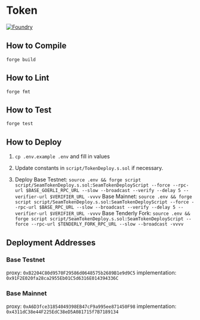 # Token

[![Foundry][foundry-badge]][foundry]

[foundry]: https://getfoundry.sh/
[foundry-badge]: https://img.shields.io/badge/Built%20with-Foundry-FFDB1C.svg

## How to Compile

`forge build`

## How to Lint

`forge fmt`

## How to Test

`forge test`

## How to Deploy

1. `cp .env.example .env` and fill in values

2. Update constants in `script/TokenDeploy.s.sol` if necessary.

3. Deploy
Base Testnet: `source .env && forge script script/SeamTokenDeploy.s.sol:SeamTokenDeployScript --force --rpc-url $BASE_GOERLI_RPC_URL --slow --broadcast --verify --delay 5 --verifier-url $VERIFIER_URL -vvvv`
Base Mainnet: `source .env && forge script script/SeamTokenDeploy.s.sol:SeamTokenDeployScript --force --rpc-url $BASE_RPC_URL --slow --broadcast --verify --delay 5 --verifier-url $VERIFIER_URL -vvvv`
Base Tenderly Fork: `source .env && forge script script/SeamTokenDeploy.s.sol:SeamTokenDeployScript --force --rpc-url $TENDERLY_FORK_RPC_URL --slow --broadcast -vvvv`

## Deployment Addresses

### Base Testnet
proxy: `0xB2204C80d9570F29586d0648575b2689B1e9d9C5`
implementation: `0x91F2E020fa28ca2955Eb01C5d6316E014394336C`

### Base Mainnet
proxy: `0xA6D3fce31854049398EB47cF9a995ee871450F98`
implementation: `0x4311dC38e44F225EdC38eD5A081715f7B7189134`